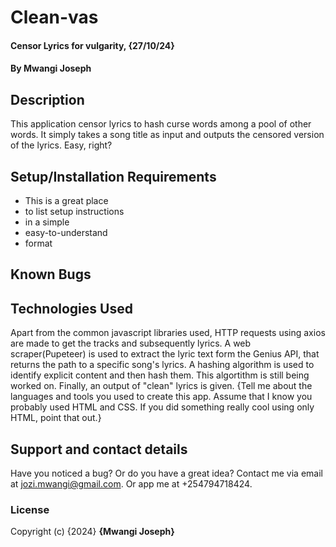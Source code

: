 # Clean-vas

#### Censor Lyrics for vulgarity, {27/10/24}

#### By **Mwangi Joseph**

## Description
This application censor lyrics to hash curse words among a pool of other words. It simply takes a song title as input and outputs the censored version of the lyrics. Easy, right?

## Setup/Installation Requirements
* This is a great place
* to list setup instructions
* in a simple
* easy-to-understand
* format

## Known Bugs


## Technologies Used
Apart from the common javascript libraries used, HTTP requests using axios are made to get the tracks and subsequently lyrics.
A web scraper(Pupeteer) is used to extract the lyric text form the Genius API, that returns the path to a specific song's lyrics.
A hashing algorithm is used to identify explicit content and then hash them. This algortithm is still being worked on. 
Finally, an output of "clean" lyrics is given.
{Tell me about the languages and tools you used to create this app. Assume that I know you probably used HTML and CSS. If you did something really cool using only HTML, point that out.}

## Support and contact details
Have you noticed a bug? Or do you have a great idea? Contact me via email at jozi.mwangi@gmail.com.
Or app me at +254794718424.

### License
Copyright (c) {2024} **{Mwangi Joseph}**
  